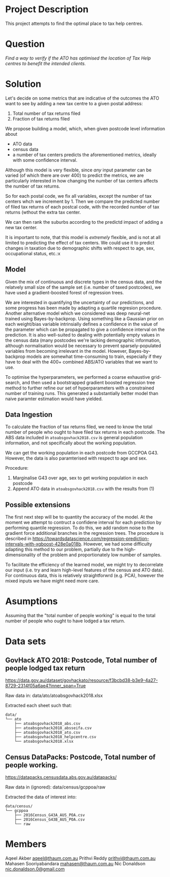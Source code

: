 # Project Description
This project attempts to find the optimal place to tax help centres.

# Question
_*Find a way to verify if the ATO has optimised the location of Tax Help centres to benefit the intended clients.*_

# Solution
Let's decide on some metrics that are indicative of the outcomes the ATO want to see by adding a new tax centre to a given postal address:
1. Total number of tax returns filed
2. Fraction of tax returns filed

We propose building a model, which, when given postcode level information about
- ATO data
- census data
- a number of tax centers
predicts the aforementioned metrics, ideally with some confidence interval.

Although this model is very flexible, since _any_ input parameter can be varied (of which there are over 400) to predict the metrics, we are particularly interested in how changing the number of tax centers affects the number of tax returns. 

So for each postal code, we fix all variables, except the number of tax centers whch we increment by 1. Then we compare the predicted number of filed tax returns of each postcal code, with the recorded number of tax returns (wthout the extra tax center.

We can then rank the suburbs according to the predictd impact of adding a new tax center.

It is important to note, that this model is *extremely* flexible, and is not at all limited to predicting the effect of tax centers. We could use it to predict changes in taxation due to demographic shifts with respect to age, sex, occupational status, etc.:x


## Model
Given the mix of continuous and discrete types in the census data, and the relatvely small size of the sample set (i.e. number of taxed postcodes), we have used a gradient-boosted forest of regression trees.

We are interested in quantifying the uncertainty of our predictions, and some progress has been made by adapting a quartile regresion procedure. Another alternative model which we considered was deep neural-net trained using Bayes-by-backprop. Using something like a Gaussian prior on each weight/bias variable intrinsially defines a confidence in the value of the parameter which can be propagated to give a confidence interval on the prediction. It is also well-suited to dealing with potentially empty values in the census data (many postcodes we're lacking demographic information, although normalisation  would be necessary to prevent sparsely-populated variables from becoming irrelevant in the model. However, Bayes-by-backprop models are somewhat time-consuming to train, especially if they have to deal with the 400+ combined ABS/ATO variables that we want to use.

To optimise the hyperparameters, we performed a coarse exhaustive grid-search, and then used a bootstrapped gradient boosted regression tree method to further refine our set of hyperparameters with a constrained number of training runs. This generated a substantially better model than naive paramter estimation would have yielded.

## Data Ingestion
To calculate the fraction of tax returns filed, we need to know the total number of people who ought to have filed tax returns in each postcode. The ABS data included in `atoabsgovhack2018.csv` is general population information, and not specifically about the working population.

We can get the working population in each postcode from GCCPOA G43. However, the data is also paramterised with respect to age and sex.

Procedure:
1. Marginalise G43 over age, sex to get working population in each postcode
2. Append ATO data in `atoabsgovhack2018.csv` with the results from (1)


## Possible extensions
The first next step will be to quantity the accuracy of the model. At the moment we attempt to contruct a confidene interval for each prediction by performing quantile regression. To do this, we add random noise to the gradient force additional branches in the regression trees. The procedure is described in https://towardsdatascience.com/regression-prediction-intervals-with-xgboost-428e0a018b. However, we had some difficulty adapting this method to our problem, partially due to the high-dimensionality of the problem and proportionately low number of samples.

To facilitate the efficiency of the learned model, we might try to decorrelate our input (i.e. try and learn high-level features of the census and ATO data). For continuous data, this is relatively straightforwrd (e.g. PCA), however the mixed inputs we have might need more care.

# Asumptions
Assuming that the "total number of people working" is equal to the total number of people who ought to have lodged a tax return.

# Data sets

## GovHack ATO 2018: Postcode, Total number of people lodged tax return
https://data.gov.au/dataset/govhackato/resource/f3bcbd38-b3e9-4a27-8729-2314f05a6ae4?inner_span=True

Raw data in: data/ato/atoabsgovhack2018.xlsx

Extracted each sheet such that:

```
data/
└── ato
    ├── atoabsgovhack2018_abs.csv
    ├── atoabsgovhack2018_absseifa.csv
    ├── atoabsgovhack2018_ato.csv
    ├── atoabsgovhack2018_helpcentre.csv
    └── atoabsgovhack2018.xlsx
```

## Census DataPacks: Postcode, Total number of people working.
https://datapacks.censusdata.abs.gov.au/datapacks/

Raw data in (ignored): data/census/gcppoa/raw

Extracted the data of interest into:

```
data/census/
└── gcppoa
    ├── 2016Census_G43A_AUS_POA.csv
    ├── 2016Census_G43B_AUS_POA.csv
    └── raw
```

# Members

Aqeel Akber <aqeel@thaum.com.au>
Prithvi Reddy <prithvi@thaum.com.au>
Mahasen Sooriyabandara <mahasen@thaum.com.au>
Nic Donaldson <nic.donaldson.0@gmail.com>
